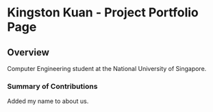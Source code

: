 # Kingston Kuan - Project Portfolio Page

## Overview

Computer Engineering student at the National University of Singapore.

### Summary of Contributions

Added my name to about us.